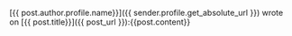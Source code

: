 
[{{ post.author.profile.name}}]({{ sender.profile.get_absolute_url }}) wrote on
[{{ post.title}}]({{ post_url }}):{{post.content}}
